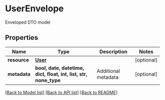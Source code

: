 # UserEnvelope

Enveloped DTO model

## Properties
Name | Type | Description | Notes
------------ | ------------- | ------------- | -------------
**resource** | [**User**](User.md) |  | [optional] 
**metadata** | **bool, date, datetime, dict, float, int, list, str, none_type** | Additional metadata | [optional] 

[[Back to Model list]](../README.md#documentation-for-models) [[Back to API list]](../README.md#documentation-for-api-endpoints) [[Back to README]](../README.md)


